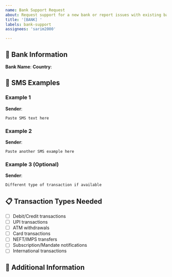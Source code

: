 ```yaml
---
name: Bank Support Request
about: Request support for a new bank or report issues with existing bank parsing
title: '[BANK] '
labels: bank-support
assignees: 'sarim2000'

---
```


## 🏦 Bank Information
**Bank Name**: <!-- e.g. ICICI Bank, Axis Bank -->
**Country**: <!-- e.g. India -->

## 📱 SMS Examples
<!-- IMPORTANT: Please remove/mask sensitive information like account numbers, amounts can be changed -->

### Example 1
**Sender**: <!-- e.g. AD-ICICIB -->
```
Paste SMS text here
```

### Example 2
**Sender**: <!-- e.g. JM-ICICIB -->
```
Paste another SMS example here
```

### Example 3 (Optional)
**Sender**: <!-- e.g. BW-ICICIB -->
```
Different type of transaction if available
```

## 📋 Transaction Types Needed
<!-- Check all that apply -->
- [ ] Debit/Credit transactions
- [ ] UPI transactions
- [ ] ATM withdrawals
- [ ] Card transactions
- [ ] NEFT/IMPS transfers
- [ ] Subscription/Mandate notifications
- [ ] International transactions

## 💬 Additional Information
<!-- Any specific parsing issues or requirements -->